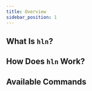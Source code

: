 ```yaml
---
title: Overview
sidebar_position: 1
---
```


## What Is `hln`?

## How Does `hln` Work?

## Available Commands
